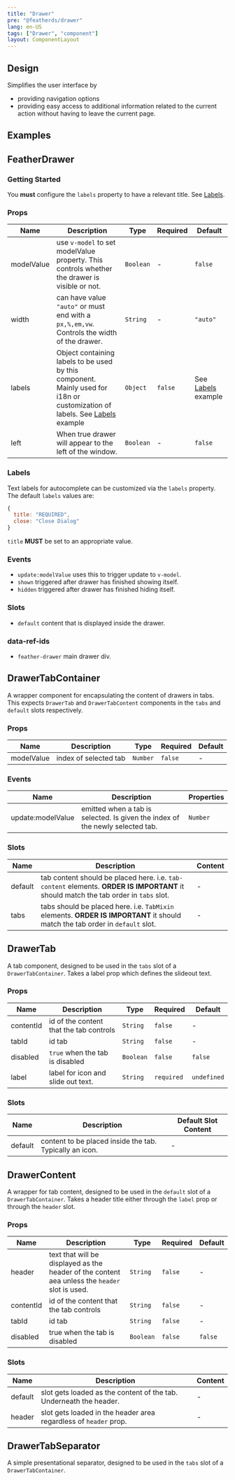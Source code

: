 ```yaml
---
title: "Drawer"
pre: "@featherds/drawer"
lang: en-US
tags: ["Drawer", "component"]
layout: ComponentLayout
---
```


## Design

Simplifies the user interface by

- providing navigation options
- providing easy access to additional information related to the current action without having to leave the current page.

## Examples

<Drawer-Examples />

## FeatherDrawer

### Getting Started

You **must** configure the `labels` property to have a relevant title. See [Labels](#labels).

### Props

| Name       | Description                                                                                                                           | Type      | Required | Default                       |
| ---------- | ------------------------------------------------------------------------------------------------------------------------------------- | --------- | -------- | ----------------------------- |
| modelValue | use `v-model` to set modelValue property. This controls whether the drawer is visible or not.                                         | `Boolean` | -        | `false`                       |
| width      | can have value `"auto"` or must end with a `px,%,em,vw`. Controls the width of the drawer.                                            | `String`  | -        | `"auto"`                      |
| labels     | Object containing labels to be used by this component. Mainly used for i18n or customization of labels. See [Labels](#labels) example | `Object`  | `false`  | See [Labels](#labels) example |
| left       | When true drawer will appear to the left of the window.                                                                               | `Boolean` | -        | `false`                       |

### Labels

Text labels for autocomplete can be customized via the `labels` property. The default `labels` values are:

```js
{
  title: "REQUIRED",
  close: "Close Dialog"
}
```

`title` **MUST** be set to an appropriate value.

### Events

- `update:modelValue` uses this to trigger update to `v-model`.
- `shown` triggered after drawer has finished showing itself.
- `hidden` triggered after drawer has finished hiding itself.

### Slots

- `default` content that is displayed inside the drawer.

### data-ref-ids

- `feather-drawer` main drawer div.

## DrawerTabContainer

A wrapper component for encapsulating the content of drawers in tabs. This expects `DrawerTab` and `DrawerTabContent` components in the `tabs` and `default` slots respectively.

### Props

| Name       | Description           | Type     | Required | Default |
| ---------- | --------------------- | -------- | -------- | ------- |
| modelValue | index of selected tab | `Number` | `false`  | -       |

### Events

| Name              | Description                                                                   | Properties |
| ----------------- | ----------------------------------------------------------------------------- | ---------- |
| update:modelValue | emitted when a tab is selected. Is given the index of the newly selected tab. | `Number`   |

### Slots

| Name    | Description                                                                                                                          | Content |
| ------- | ------------------------------------------------------------------------------------------------------------------------------------ | ------- |
| default | tab content should be placed here. i.e. `tab-content` elements. **ORDER IS IMPORTANT** it should match the tab order in `tabs` slot. | -       |
| tabs    | tabs should be placed here. i.e. `TabMixin` elements. **ORDER IS IMPORTANT** it should match the tab order in `default` slot.        | -       |

## DrawerTab

A tab component, designed to be used in the `tabs` slot of a `DrawerTabContainer`. Takes a label prop which defines the slideout text.

### Props

| Name      | Description                             | Type      | Required   | Default     |
| --------- | --------------------------------------- | --------- | ---------- | ----------- |
| contentId | id of the content that the tab controls | `String`  | `false`    | -           |
| tabId     | id tab                                  | `String`  | `false`    | -           |
| disabled  | `true` when the tab is disabled         | `Boolean` | `false`    | `false`     |
| label     | label for icon and slide out text.      | `String`  | `required` | `undefined` |

### Slots

| Name    | Description                                             | Default Slot Content |
| ------- | ------------------------------------------------------- | -------------------- |
| default | content to be placed inside the tab. Typically an icon. | -                    |

## DrawerContent

A wrapper for tab content, designed to be used in the `default` slot of a `DrawerTabContainer`. Takes a header title either through the `label` prop or through the `header` slot.

### Props

| Name      | Description                                                                                    | Type      | Required | Default |
| --------- | ---------------------------------------------------------------------------------------------- | --------- | -------- | ------- |
| header    | text that will be displayed as the header of the content aea unless the `header` slot is used. | `String`  | `false`  | -       |
| contentId | id of the content that the tab controls                                                        | `String`  | `false`  | -       |
| tabId     | id tab                                                                                         | `String`  | `false`  | -       |
| disabled  | true when the tab is disabled                                                                  | `Boolean` | `false`  | `false` |

### Slots

| Name    | Description                                                        | Content |
| ------- | ------------------------------------------------------------------ | ------- |
| default | slot gets loaded as the content of the tab. Underneath the header. | -       |
| header  | slot gets loaded in the header area regardless of `header` prop.   | -       |

## DrawerTabSeparator

A simple presentational separator, designed to be used in the `tabs` slot of a `DrawerTabContainer`.
